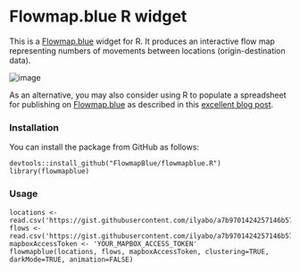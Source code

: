 # Flowmap.blue R widget

This is a [Flowmap.blue](http://flowmap.blue) widget for R.
It produces an interactive flow map representing numbers of movements between locations (origin-destination data).

![image](https://user-images.githubusercontent.com/351828/86061814-bb993800-ba67-11ea-9e76-90a75f813327.png)

As an alternative, you may also consider using R to populate a spreadsheet for publishing on [Flowmap.blue](http://flowmap.blue)
as described in this [excellent blog post](https://doodles.mountainmath.ca/blog/2020/01/06/flow-maps/).

### Installation

You can install the package from GitHub as follows:

    devtools::install_github("FlowmapBlue/flowmapblue.R")
    library(flowmapblue)
    


### Usage

    locations <- read.csv('https://gist.githubusercontent.com/ilyabo/a7b9701424257146b571149d92a14926/raw/2e9e1e9bcf64cf0090781b451037229ccb78e1b1/locations.csv')
    flows <- read.csv('https://gist.githubusercontent.com/ilyabo/a7b9701424257146b571149d92a14926/raw/2e9e1e9bcf64cf0090781b451037229ccb78e1b1/flows.csv')
    mapboxAccessToken <- 'YOUR_MAPBOX_ACCESS_TOKEN'
    flowmapblue(locations, flows, mapboxAccessToken, clustering=TRUE, darkMode=TRUE, animation=FALSE)
